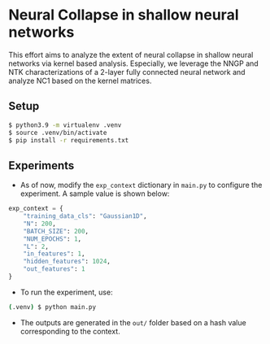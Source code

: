 # Neural Collapse in shallow neural networks

This effort aims to analyze the extent of neural collapse in shallow neural networks via kernel based analysis. Especially, we leverage the NNGP and NTK characterizations of a 2-layer fully connected neural network and analyze NC1 based on the kernel matrices.

## Setup

```bash
$ python3.9 -m virtualenv .venv
$ source .venv/bin/activate
$ pip install -r requirements.txt
```

## Experiments

- As of now, modify the `exp_context` dictionary in `main.py` to configure the experiment. A sample value is shown below:
```py
exp_context = {
    "training_data_cls": "Gaussian1D",
    "N": 200,
    "BATCH_SIZE": 200,
    "NUM_EPOCHS": 1,
    "L": 2,
    "in_features": 1,
    "hidden_features": 1024,
    "out_features": 1
}
```

- To run the experiment, use:
```bash
(.venv) $ python main.py
```

- The outputs are generated in the `out/` folder based on a hash value corresponding to the context.